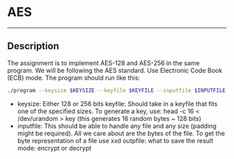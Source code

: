 # AES
------------------------------------------------
## Description
The assignment is to implement AES-128 and AES-256 in the same program. We will be following the AES standard. Use Electronic Code Book (ECB) mode. 
The program should run like this: 

```bash
./program --keysize $KEYSIZE --keyfile $KEYFILE --inputfile $INPUTFILE --outputfile $OUTFILENAME --mode $MODE
```

- keysize: Either 128 or 256 bits keyfile: Should take in a keyfile that fits one of the specified sizes. To generate a key, use: head -c 16 &lt; /dev/urandom > key (this generates 16 random bytes ~ 128 bits) 
- inputfile: This should be able to handle any file and any size (padding might be required). All we care about are the bytes of the file. To get the byte representation of a file use xxd outpfile: what to save the result mode: encrypt or decrypt